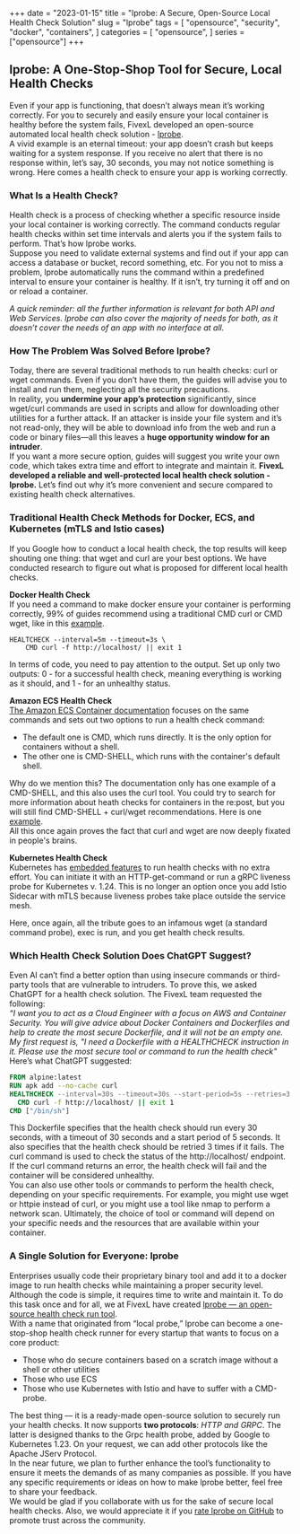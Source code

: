 +++
date = "2023-01-15"
title = "lprobe: A Secure, Open-Source Local Health Check Solution"
slug = "lprobe"
tags = [
    "opensource",
    "security",
    "docker",
    "containers",
]
categories = [
    "opensource",
]
series = ["opensource"]
+++

## lprobe: A One-Stop-Shop Tool for Secure, Local Health Checks  
Even if your app is functioning, that doesn’t always mean it’s working correctly. For you to securely and easily ensure your local container is healthy before the system fails, FivexL developed an open-source automated local health check solution - [lprobe](https://github.com/fivexl/lprobe).  
A vivid example is an eternal timeout: your app doesn’t crash but keeps waiting for a system response. If you receive no alert that there is no response within, let’s say, 30 seconds, you may not notice something is wrong. Here comes a health check to ensure your app is working correctly. 
### What Is a Health Check?  
Health check is a process of checking whether a specific resource inside your local container is working correctly. The command conducts regular health checks within set time intervals and alerts you if the system fails to perform. That’s how lprobe works.  
Suppose you need to validate external systems and find out if your app can access a database or bucket, record something, etc. For you not to miss a problem, lprobe automatically runs the command within a predefined interval to ensure your container is healthy. If it isn’t, try turning it off and on or reload a container.  
  
*A quick reminder: all the further information is relevant for both API and Web Services. lprobe can also cover the majority of needs for both, as it doesn’t cover the needs of an app with no interface at all.*  
### How The Problem Was Solved Before lprobe?  
Today, there are several traditional methods to run health checks: curl or wget commands. Even if you don’t have them, the guides will advise you to install and run them, neglecting all the security precautions.  
In reality, you **undermine your app’s protection** significantly, since wget/curl commands are used in scripts and allow for downloading other utilities for a further attack. If an attacker is inside your file system and it’s not read-only, they will be able to download info from the web and run a code or binary files—all this leaves a **huge opportunity window for an intruder**.  
If you want a more secure option, guides will suggest you write your own code, which takes extra time and effort to integrate and maintain it. **FivexL developed a reliable and well-protected local health check solution - lprobe.** Let’s find out why it’s more convenient and secure compared to existing health check alternatives.  
### Traditional Health Check Methods for Docker, ECS, and Kubernetes (mTLS and Istio cases)  
If you Google how to conduct a local health check, the top results will keep shouting one thing: that wget and curl are your best options. We have conducted research to figure out what is proposed for different local health checks.  
  
**Docker Health Check**   
If you need a command to make docker ensure your container is performing correctly, 99% of guides recommend using a traditional CMD curl or CMD wget, like in this [example](https://docs.docker.com/engine/reference/builder/#healthcheck).
```
HEALTCHECK --interval=5m --timeout=3s \
    CMD curl -f http://localhost/ || exit 1
``` 
In terms of code, you need to pay attention to the output. Set up only two outputs: 0 - for a successful health check, meaning everything is working as it should, and 1 - for an unhealthy status.  
  
**Amazon ECS Health Check**  
[The Amazon ECS Container documentation](https://docs.aws.amazon.com/AmazonECS/latest/developerguide/task_definition_parameters.html#container_definition_healthcheck) focuses on the same commands and sets out two options to run a health check command:  
- The default one is CMD, which runs directly. It is the only option for containers without a shell.  
- The other one is CMD-SHELL, which runs with the container's default shell.  

Why do we mention this? The documentation only has one example of a CMD-SHELL, and this also uses the curl tool. You could try to search for more information about heath checks for containers in the re:post, but you will still find CMD-SHELL + curl/wget recommendations. Here is one [example](https://repost.aws/questions/QUfrOJiYQERXGAOgHGt1GW-w/container-health-check-for-ecs-task-with-awsvpc-network-mode).  
All this once again proves the fact that curl and wget are now deeply fixated in people's brains.  
  
**Kubernetes  Health Check**  
    Kubernetes has [embedded features](https://kubernetes.io/docs/tasks/configure-pod-container/configure-liveness-readiness-startup-probes/#define-a-liveness-http-request) to run health checks with no extra effort. You can initiate it with an HTTP-get-command or run a gRPC liveness probe for Kubernetes v. 1.24. This is no longer an option once you add Istio Sidecar with mTLS because liveness probes take place outside the service mesh.  
  
Here, once again, all the tribute goes to an infamous wget (a standard command probe), exec is run, and you get health check results.  
### Which Health Check Solution Does ChatGPT Suggest?
Even AI can’t find a better option than using insecure commands or third-party tools that are vulnerable to intruders. To prove this, we asked ChatGPT for a health check solution. The FivexL team requested the following:  
*“I want you to act as a Cloud Engineer with a focus on AWS and Container Security. You will give advice about Docker Containers and Dockerfiles and help to create the most secure Dockerfile, and it will not be an empty one. My first request is, "I need a Dockerfile with a HEALTHCHECK instruction in it. Please use the most secure tool or command to run the health check"*  
Here’s what ChatGPT suggested:  
```dockerfile 
FROM alpine:latest
RUN apk add --no-cache curl
HEALTHCHECK --interval=30s --timeout=30s --start-period=5s --retries=3 \
  CMD curl -f http://localhost/ || exit 1
CMD ["/bin/sh"]
```
This Dockerfile specifies that the health check should run every 30 seconds, with a timeout of 30 seconds and a start period of 5 seconds. It also specifies that the health check should be retried 3 times if it fails. The curl command is used to check the status of the http://localhost/ endpoint. If the curl command returns an error, the health check will fail and the container will be considered unhealthy.  
You can also use other tools or commands to perform the health check, depending on your specific requirements. For example, you might use wget or httpie instead of curl, or you might use a tool like nmap to perform a network scan. Ultimately, the choice of tool or command will depend on your specific needs and the resources that are available within your container.
### A Single Solution for Everyone: lprobe 
Еnterprises usually code their proprietary binary tool and add it to a docker image to run health checks while maintaining a proper security level. Although the code is simple, it requires time to write and maintain it. To do this task once and for all, we at FivexL have created [lprobe — an open-source health check run tool](https://github.com/fivexl/lprobe).   
With a name that originated from “local probe,” lprobe can become a one-stop-shop health check runner for every startup that wants to focus on a core product:  
* Those who do secure containers based on a scratch image without a shell or other utilities
* Those who use ECS 
* Those who use Kubernetes with Istio and have to suffer with a CMD-probe.  

The best thing — it is a ready-made open-source solution to securely run your health checks. It now supports **two protocols**: *HTTP and GRPC*. The latter is designed thanks to the Grpc health probe, added by Google to Kubernetes 1.23. On your request, we can add other protocols like the Apache JServ Protocol.  
In the near future, we plan to further enhance the tool’s functionality to ensure it meets the demands of as many companies as possible. If you have any specific requirements or ideas on how to make lprobe better, feel free to share your feedback.  
We would be glad if you collaborate with us for the sake of secure local health checks. Also, we would appreciate it if you [rate lprobe on GitHub](https://github.com/fivexl/lprobe) to promote trust across the community.

